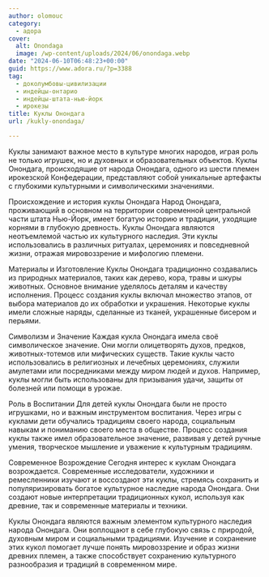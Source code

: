 ```yaml
---
author: olomouc
category:
  - адора
cover:
  alt: Onondaga
  image: /wp-content/uploads/2024/06/onondaga.webp
date: "2024-06-10T06:48:23+00:00"
guid: https://www.adora.ru/?p=3388
tag:
  - доколумбовы-цивилизации
  - индейцы-онтарио
  - индейцы-штата-нью-йорк
  - ирокезы
title: Куклы Онондага
url: /kukly-onondaga/

---
```

Куклы занимают важное место в культуре многих народов, играя роль не только игрушек, но и духовных и образовательных объектов. Куклы Онондага, происходящие от народа Онондага, одного из шести племен ирокезской Конфедерации, представляют собой уникальные артефакты с глубокими культурными и символическими значениями.

Происхождение и история куклы Онондага
Народ Онондага, проживающий в основном на территории современной центральной части штата Нью-Йорк, имеет богатую историю и традиции, уходящие корнями в глубокую древность. Куклы Онондага являются неотъемлемой частью их культурного наследия. Эти куклы использовались в различных ритуалах, церемониях и повседневной жизни, отражая мировоззрение и мифологию племени.

Материалы и Изготовление
Куклы Онондага традиционно создавались из природных материалов, таких как дерево, кора, травы и шкуры животных. Основное внимание уделялось деталям и качеству исполнения. Процесс создания куклы включал множество этапов, от выбора материалов до их обработки и украшения. Некоторые куклы имели сложные наряды, сделанные из тканей, украшенные бисером и перьями.

Символизм и Значение
Каждая кукла Онондага имела своё символическое значение. Они могли олицетворять духов, предков, животных-тотемов или мифических существ. Такие куклы часто использовались в религиозных и лечебных церемониях, служили амулетами или посредниками между миром людей и духов. Например, куклы могли быть использованы для призывания удачи, защиты от болезней или помощи в урожае.

Роль в Воспитании
Для детей куклы Онондага были не просто игрушками, но и важным инструментом воспитания. Через игры с куклами дети обучались традициям своего народа, социальным навыкам и пониманию своего места в обществе. Процесс создания куклы также имел образовательное значение, развивая у детей ручные умения, творческое мышление и уважение к культурным традициям.

Современное Возрождение
Сегодня интерес к куклам Онондага возрождается. Современные исследователи, художники и ремесленники изучают и воссоздают эти куклы, стремясь сохранить и популяризировать богатое культурное наследие народа Онондага. Они создают новые интерпретации традиционных кукол, используя как древние, так и современные материалы и техники.

Куклы Онондага являются важным элементом культурного наследия народа Онондага. Они воплощают в себе глубокую связь с природой, духовным миром и социальными традициями. Изучение и сохранение этих кукол помогает лучше понять мировоззрение и образ жизни древних племен, а также способствует сохранению культурного разнообразия и традиций в современном мире.
